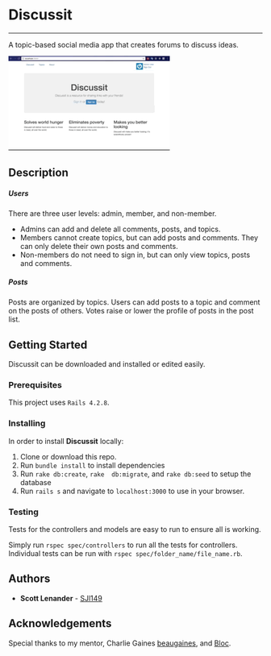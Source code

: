 # Discussit
---
A topic-based social media app that creates forums to discuss ideas.

![](app/assets/images/discussit_demo.gif)

## Description

##### Users
There are three user levels: admin, member, and non-member.

* Admins can add and delete all comments, posts, and topics.
* Members cannot create topics, but can add posts and comments. They can only delete their own posts and comments.
* Non-members do not need to sign in, but can only view topics, posts and comments.

##### Posts

Posts are organized by topics. Users can add posts to a topic and comment on the posts of others. Votes raise or lower the profile of posts in the post list.

## Getting Started

Discussit can be downloaded and installed or edited easily.

### Prerequisites

This project uses `Rails 4.2.8`.

### Installing

In order to install **Discussit** locally:

1. Clone or download this repo.
2. Run `bundle install` to install dependencies
3. Run `rake db:create`, `rake  db:migrate`, and `rake db:seed` to setup the database
4. Run `rails s` and navigate to `localhost:3000` to use in your browser.

### Testing

Tests for the controllers and models are easy to run to ensure all is working.

Simply run `rspec spec/controllers` to run all the tests for controllers. Individual tests can be run with `rspec spec/folder_name/file_name.rb`.

## Authors

* **Scott Lenander** - [SJl149](https://github.com/SJl149)

## Acknowledgements

Special thanks to my mentor, Charlie Gaines [beaugaines](https://github.com/beaugaines), and [Bloc](http://bloc.io).
